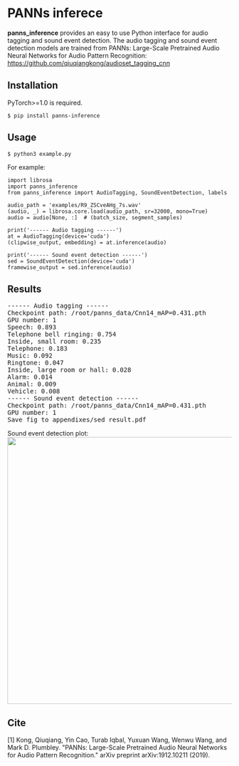 # PANNs inferece

**panns_inference** provides an easy to use Python interface for audio tagging and sound event detection. The audio tagging and sound event detection models are trained from PANNs: Large-Scale Pretrained Audio Neural Networks for Audio Pattern Recognition: https://github.com/qiuqiangkong/audioset_tagging_cnn

## Installation
PyTorch>=1.0 is required.
```
$ pip install panns-inference
```

## Usage
```
$ python3 example.py
```

For example:

```
import librosa
import panns_inference
from panns_inference import AudioTagging, SoundEventDetection, labels

audio_path = 'examples/R9_ZSCveAHg_7s.wav'
(audio, _) = librosa.core.load(audio_path, sr=32000, mono=True)
audio = audio[None, :]  # (batch_size, segment_samples)

print('------ Audio tagging ------')
at = AudioTagging(device='cuda')
(clipwise_output, embedding) = at.inference(audio)

print('------ Sound event detection ------')
sed = SoundEventDetection(device='cuda')
framewise_output = sed.inference(audio)
```


## Results
<pre>
------ Audio tagging ------
Checkpoint path: /root/panns_data/Cnn14_mAP=0.431.pth
GPU number: 1
Speech: 0.893
Telephone bell ringing: 0.754
Inside, small room: 0.235
Telephone: 0.183
Music: 0.092
Ringtone: 0.047
Inside, large room or hall: 0.028
Alarm: 0.014
Animal: 0.009
Vehicle: 0.008
------ Sound event detection ------
Checkpoint path: /root/panns_data/Cnn14_mAP=0.431.pth
GPU number: 1
Save fig to appendixes/sed_result.pdf
</pre>

Sound event detection plot:
<img src="appendixes/sed_result.png" width="600">

## Cite
[1] Kong, Qiuqiang, Yin Cao, Turab Iqbal, Yuxuan Wang, Wenwu Wang, and Mark D. Plumbley. "PANNs: Large-Scale Pretrained Audio Neural Networks for Audio Pattern Recognition." arXiv preprint arXiv:1912.10211 (2019).